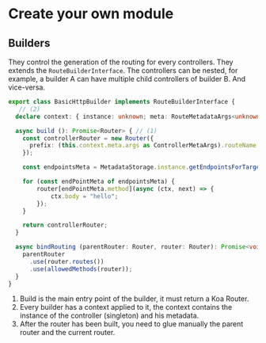 # Create your own module 

## Builders

They control the generation of the routing for every controllers. They extends the `RouteBuilderInterface`.
The controllers can be nested, for example, a builder A can have multiple child controllers of builder B. And vice-versa.

```ts title="example-builder.ts"
export class BasicHttpBuilder implements RouteBuilderInterface {
   // (2)
  declare context: { instance: unknown; meta: RouteMetadataArgs<unknown> };

  async build (): Promise<Router> { // (1)
    const controllerRouter = new Router({
      prefix: (this.context.meta.args as ControllerMetaArgs).routeName
    });

    const endpointsMeta = MetadataStorage.instance.getEndpointsForTarget(this.context.meta.target);

    for (const endPointMeta of endpointsMeta) {
        router[endPointMeta.method](async (ctx, next) => {
            ctx.body = "hello";
        });
    }

    return controllerRouter;
  }

  async bindRouting (parentRouter: Router, router: Router): Promise<void> { // (3)
    parentRouter
      .use(router.routes())
      .use(allowedMethods(router));
  }
}
```

1.  Build is the main entry point of the builder, it must return a Koa Router.
2.  Every builder has a context applied to it, the context contains the instance of the controller (singleton) and his metadata.
3.  After the router has been built, you need to glue manually the parent router and the current router.
